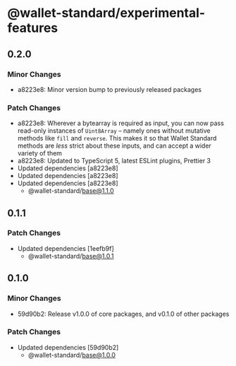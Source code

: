 # @wallet-standard/experimental-features

## 0.2.0

### Minor Changes

-   a8223e8: Minor version bump to previously released packages

### Patch Changes

-   a8223e8: Wherever a bytearray is required as input, you can now pass read-only instances of `Uint8Array` – namely ones without mutative methods like `fill` and `reverse`. This makes it so that Wallet Standard methods are _less_ strict about these inputs, and can accept a wider variety of them
-   a8223e8: Updated to TypeScript 5, latest ESLint plugins, Prettier 3
-   Updated dependencies [a8223e8]
-   Updated dependencies [a8223e8]
-   Updated dependencies [a8223e8]
    -   @wallet-standard/base@1.1.0

## 0.1.1

### Patch Changes

-   Updated dependencies [1eefb9f]
    -   @wallet-standard/base@1.0.1

## 0.1.0

### Minor Changes

-   59d90b2: Release v1.0.0 of core packages, and v0.1.0 of other packages

### Patch Changes

-   Updated dependencies [59d90b2]
    -   @wallet-standard/base@1.0.0
